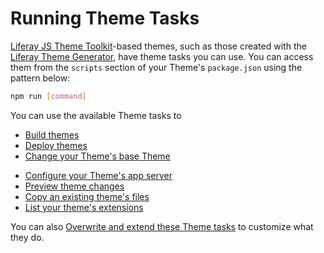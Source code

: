 # Running Theme Tasks

[Liferay JS Theme Toolkit](https://github.com/liferay/liferay-themes-sdk/tree/master/packages)-based themes, such as those created with the [Liferay Theme Generator](../../reference/themes/installing-the-theme-generator-reference.md), have theme tasks you can use. You can access them from the `scripts` section of your Theme's `package.json` using the pattern below:

```bash
npm run [command]
```

You can use the available Theme tasks to 

* [Build themes](./building-themes.md)
* [Deploy themes](./deploying-themes.md)
* [Change your Theme's base Theme](./changing-the-base-theme) 
<!-- * [Extend your Theme with Themelets]() -->
* [Configure your Theme's app server](./configuring-your-themes-app-server) 
* [Preview theme changes](./previewing-theme-changes.md)
* [Copy an existing theme's files](./copying-an-existing-themes-files.md)
* [List your theme's extensions](./listing-your-themes-extensions.md)

You can also [Overwrite and extend these Theme tasks](../../../extending-themes/overwriting-and-extending-liferay-theme-tasks.md) to customize what they do. 
